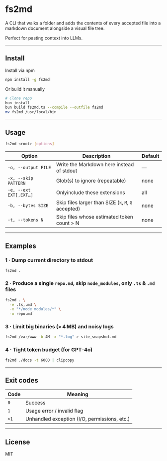 # fs2md

A CLI that walks a folder and adds the contents of every accepted file into a markdown document alongside a visual file tree. 

Perfect for pasting context into LLMs.

---

## Install
Install via npm 

```bash
npm install -g fs2md
```

Or build it manually 

```bash
# Clone repo
bun install
bun build fs2md.ts --compile --outfile fs2md
mv fs2md /usr/local/bin
```

---

## Usage

```bash
fs2md <root> [options]
```

| Option                 | Description                                          | Default |
| ---------------------- | ---------------------------------------------------- | ------- |
| `-o, --output FILE`    | Write the Markdown here instead of stdout            | —       |
| `-x, --skip PATTERN`   | Glob(s) to ignore (repeatable)                       | none    |
| `-e, --ext EXT[,EXT…]` | Onlyinclude these extensions                         | all     |
| `-b, --bytes SIZE`     | Skip files larger than SIZE (`k`, `M`, `G` accepted) | none    |
| `-t, --tokens N`       | Skip files whose estimated token count > N           | none    |

---

## Examples

### 1 · Dump current directory to stdout

```bash
fs2md .
```

### 2 · Produce a single `repo.md`,  skip `node_modules`, only `.ts` & `.md` files

```bash
fs2md . \
  -e .ts,.md \
  -x "*/node_modules/*" \
  -o repo.md
```

### 3 · Limit big binaries (> 4 MB) and noisy logs

```bash
fs2md /var/www -b 4M -x "*.log" > site_snapshot.md
```

### 4 · Tight token budget (for GPT‑4o)

```bash
fs2md ./docs -t 6000 | clipcopy
```

---

## Exit codes

| Code | Meaning                                      |
| ---- | -------------------------------------------- |
| `0`  | Success                                      |
| `1`  | Usage error / invalid flag                   |
| `>1` | Unhandled exception (I/O, permissions, etc.) |

---

## License

MIT
